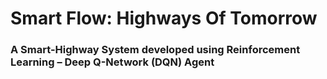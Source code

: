 # Smart Flow: Highways Of Tomorrow

### A Smart-Highway System developed using Reinforcement Learning – Deep Q-Network (DQN) Agent
